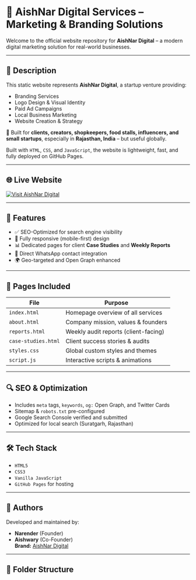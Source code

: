 # 🔷 AishNar Digital Services – Marketing & Branding Solutions

Welcome to the official website repository for **AishNar Digital** – a modern digital marketing solution for real-world businesses.

---

## 📄 Description

This static website represents **AishNar Digital**, a startup venture providing:

- Branding Services  
- Logo Design & Visual Identity  
- Paid Ad Campaigns  
- Local Business Marketing  
- Website Creation & Strategy

🚀 Built for **clients, creators, shopkeepers, food stalls, influencers, and small startups**, especially in **Rajasthan, India** – but useful globally.

Built with `HTML`, `CSS`, and `JavaScript`, the website is lightweight, fast, and fully deployed on GitHub Pages.

---

## 🌐 Live Website

[![Visit AishNar Digital](https://img.shields.io/badge/Live%20Site-AishNar%20Digital-blue?style=for-the-badge)](https://aishnardigital.github.io/aishnar-digital-services/)

---

## 🧠 Features

- ✅ SEO-Optimized for search engine visibility  
- 📱 Fully responsive (mobile-first) design  
- 📊 Dedicated pages for client **Case Studies** and **Weekly Reports**  
- 💬 Direct WhatsApp contact integration  
- 🌍 Geo-targeted and Open Graph enhanced  

---

## 🧩 Pages Included

| File             | Purpose                              |
|------------------|--------------------------------------|
| `index.html`     | Homepage overview of all services    |
| `about.html`     | Company mission, values & founders   |
| `reports.html`   | Weekly audit reports (client-facing) |
| `case-studies.html` | Client success stories & audits |
| `styles.css`     | Global custom styles and themes      |
| `script.js`      | Interactive scripts & animations     |

---

## 🔍 SEO & Optimization

- Includes `meta` tags, `keywords`, `og:` Open Graph, and Twitter Cards  
- Sitemap & `robots.txt` pre-configured  
- Google Search Console verified and submitted  
- Optimized for local search (Suratgarh, Rajasthan)

---

## 🛠️ Tech Stack

- `HTML5`
- `CSS3`
- `Vanilla JavaScript`
- `GitHub Pages` for hosting

---

## 👤 Authors

Developed and maintained by:

- **Narender** (Founder)  
- **Aishwary** (Co-Founder)  
**Brand:** [AishNar Digital](https://aishnardigital.github.io/aishnar-digital-services/)

---

## 📁 Folder Structure

